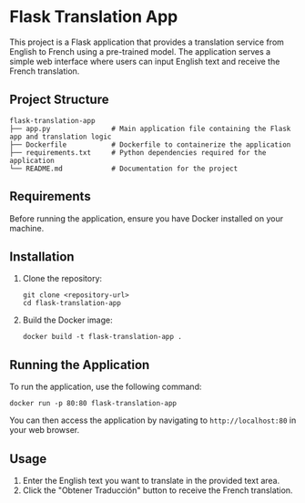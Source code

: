 # Flask Translation App

This project is a Flask application that provides a translation service from English to French using a pre-trained model. The application serves a simple web interface where users can input English text and receive the French translation.

## Project Structure

```
flask-translation-app
├── app.py               # Main application file containing the Flask app and translation logic
├── Dockerfile           # Dockerfile to containerize the application
├── requirements.txt     # Python dependencies required for the application
└── README.md            # Documentation for the project
```

## Requirements

Before running the application, ensure you have Docker installed on your machine.

## Installation

1. Clone the repository:

   ```
   git clone <repository-url>
   cd flask-translation-app
   ```

2. Build the Docker image:

   ```
   docker build -t flask-translation-app .
   ```

## Running the Application

To run the application, use the following command:

```
docker run -p 80:80 flask-translation-app
```

You can then access the application by navigating to `http://localhost:80` in your web browser.

## Usage

1. Enter the English text you want to translate in the provided text area.
2. Click the "Obtener Traducción" button to receive the French translation.


